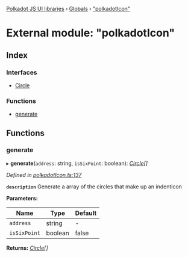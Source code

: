 [Polkadot JS UI libraries](../README.md) › [Globals](../globals.md) › ["polkadotIcon"](_polkadoticon_.md)

# External module: "polkadotIcon"

## Index

### Interfaces

* [Circle](../interfaces/_polkadoticon_.circle.md)

### Functions

* [generate](_polkadoticon_.md#generate)

## Functions

###  generate

▸ **generate**(`address`: string, `isSixPoint`: boolean): *[Circle](../interfaces/_polkadoticon_.circle.md)[]*

*Defined in [polkadotIcon.ts:137](https://github.com/polkadot-js/ui/blob/d12387f4/packages/ui-shared/src/polkadotIcon.ts#L137)*

**`description`** Generate a array of the circles that make up an indenticon

**Parameters:**

Name | Type | Default |
------ | ------ | ------ |
`address` | string | - |
`isSixPoint` | boolean | false |

**Returns:** *[Circle](../interfaces/_polkadoticon_.circle.md)[]*
